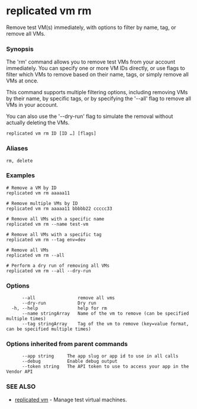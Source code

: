 # replicated vm rm

Remove test VM(s) immediately, with options to filter by name, tag, or remove all VMs.

### Synopsis

The 'rm' command allows you to remove test VMs from your account immediately. You can specify one or more VM IDs directly, or use flags to filter which VMs to remove based on their name, tags, or simply remove all VMs at once.

This command supports multiple filtering options, including removing VMs by their name, by specific tags, or by specifying the '--all' flag to remove all VMs in your account.

You can also use the '--dry-run' flag to simulate the removal without actually deleting the VMs.

```
replicated vm rm ID [ID …] [flags]
```

### Aliases

```
rm, delete
```

### Examples

```
# Remove a VM by ID
replicated vm rm aaaaa11

# Remove multiple VMs by ID
replicated vm rm aaaaa11 bbbbb22 ccccc33

# Remove all VMs with a specific name
replicated vm rm --name test-vm

# Remove all VMs with a specific tag
replicated vm rm --tag env=dev

# Remove all VMs
replicated vm rm --all

# Perform a dry run of removing all VMs
replicated vm rm --all --dry-run
```

### Options

```
      --all                remove all vms
      --dry-run            Dry run
  -h, --help               help for rm
      --name stringArray   Name of the vm to remove (can be specified multiple times)
      --tag stringArray    Tag of the vm to remove (key=value format, can be specified multiple times)
```

### Options inherited from parent commands

```
      --app string     The app slug or app id to use in all calls
      --debug          Enable debug output
      --token string   The API token to use to access your app in the Vendor API
```

### SEE ALSO

* [replicated vm](replicated-cli-vm)	 - Manage test virtual machines.